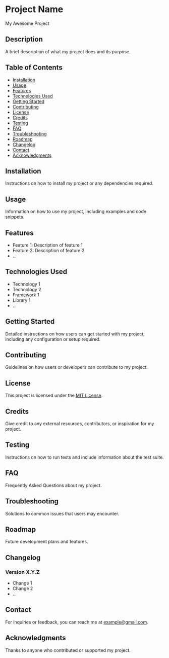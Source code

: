 # Project Name

My Awesome Project

## Description

A brief description of what my project does and its purpose.

## Table of Contents

- [Installation](#installation)
- [Usage](#usage)
- [Features](#features)
- [Technologies Used](#technologies-used)
- [Getting Started](#getting-started)
- [Contributing](#contributing)
- [License](#license)
- [Credits](#credits)
- [Testing](#testing)
- [FAQ](#faq)
- [Troubleshooting](#troubleshooting)
- [Roadmap](#roadmap)
- [Changelog](#changelog)
- [Contact](#contact)
- [Acknowledgments](#acknowledgments)

## Installation

Instructions on how to install my project or any dependencies required.

## Usage

Information on how to use my project, including examples and code snippets.

## Features

- Feature 1: Description of feature 1
- Feature 2: Description of feature 2
- ...

## Technologies Used

- Technology 1
- Technology 2
- Framework 1
- Library 1
- ...

## Getting Started

Detailed instructions on how users can get started with my project, including any configuration or setup required.

## Contributing

Guidelines on how users or developers can contribute to my project.

## License

This project is licensed under the [MIT License](LICENSE).

## Credits

Give credit to any external resources, contributors, or inspiration for my project.

## Testing

Instructions on how to run tests and include information about the test suite.

## FAQ

Frequently Asked Questions about my project.

## Troubleshooting

Solutions to common issues that users may encounter.

## Roadmap

Future development plans and features.

## Changelog

### Version X.Y.Z

- Change 1
- Change 2
- ...

## Contact

For inquiries or feedback, you can reach me at example@gmail.com.

## Acknowledgments

Thanks to anyone who contributed or supported my project.
